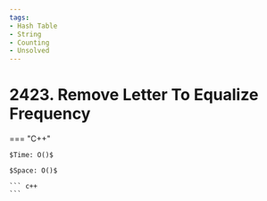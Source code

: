 ```yaml
---
tags:
- Hash Table
- String
- Counting
- Unsolved
---
```



# 2423. Remove Letter To Equalize Frequency

=== "C++"

    $Time: O()$

    $Space: O()$

    ``` c++
    ```